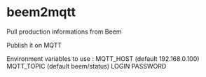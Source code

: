 # beem2mqtt

Pull production informations from Beem

Publish it on MQTT

Environment variables to use :
MQTT_HOST (default 192.168.0.100)
MQTT_TOPIC (default beem/status)
LOGIN
PASSWORD
